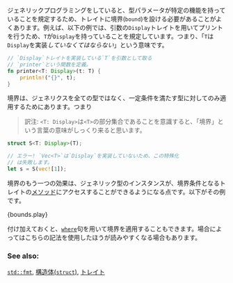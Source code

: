 <!-- When working with generics, the type parameters often must use traits as *bounds* to
stipulate what functionality a type implements. For example, the following
example uses the trait `Display` to print and so it requires `T` to be bound
by `Display`; that is, `T` *must* implement `Display`. -->
ジェネリックプログラミングをしていると、型パラメータが特定の機能を持っていることを規定するため、トレイトに境界(`bound`)を設ける必要があることがよくあります。例えば、以下の例では、引数の`Display`トレイトを用いてプリントを行うため、`T`が`Display`を持っていることを規定しています。つまり、「`T`は`Display`を実装*していなくてはならない*」という意味です。

```rust
// `Display`トレイトを実装している`T`を引数として取る
// `printer`という関数を定義。
fn printer<T: Display>(t: T) {
    println!("{}", t);
}
```

<!-- Bounding restricts the generic to types that conform to the bounds. That is: -->
境界は、ジェネリクスを全ての型ではなく、一定条件を満たす型に対してのみ適用するためにあります。つまり

> 訳注: `<T: Display>`は`<T>`の部分集合であることを意識すると、「境界」という言葉の意味がしっくり来ると思います。

```rust
struct S<T: Display>(T);

// エラー! `Vec<T>`は`Display`を実装していないため、この特殊化
// は失敗します。
let s = S(vec![1]);
```

<!-- Another effect of bounding is that generic instances are allowed to access the
[methods] of traits specified in the bounds. For example: -->
境界のもう一つの効果は、ジェネリック型のインスタンスが、境界条件となるトレイトの[メソッド][methods]にアクセスすることができるようになる点です。以下がその例です。

{bounds.play}

<!-- As an additional note, [`where`][where] clauses can also be used to apply bounds in
some cases to be more expressive. -->
付け加えておくと、[`where`][where]句を用いて境界を適用することもできます。場合によってはこちらの記法を使用したほうが読みやすくなる場合もあります。

### See also:

[`std::fmt`][fmt], [構造体(`struct`)][structs], [トレイト][traits]

[fmt]: ../hello/print.html
[methods]: ../fn/methods.html
[structs]: ../custom_types/structs.html
[traits]: ../trait.html
[where]: ../generics/where.html
